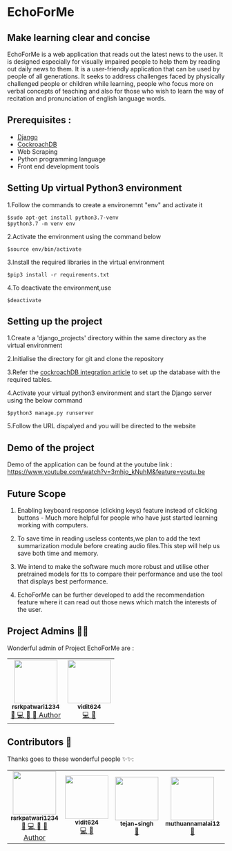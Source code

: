 # EchoForMe
## Make learning clear and concise
EchoForMe is a web application that reads out the latest news to the user. It is designed especially for visually impaired people to help them by reading out daily news to them. It is a user-friendly application that can be used by people of all generations. It seeks to address challenges faced by physically challenged people or children while learning, people who focus more on verbal concepts of teaching and also for those who wish to learn the way of recitation and pronunciation of english language words.

## Prerequisites :
- [Django](https://developer.mozilla.org/en-US/docs/Learn/Server-side/Django/Introduction)
- [CockroachDB](https://www.cockroachlabs.com/docs/stable/build-a-python-app-with-cockroachdb-django.html)
- Web Scraping
- Python programming language
- Front end development tools

## Setting Up virtual Python3 environment
1.Follow the commands to create a environemnt "env" and activate it
```
$sudo apt-get install python3.7-venv
$python3.7 -m venv env
```

2.Activate the environment using the command below
```
$source env/bin/activate
```
3.Install the required libraries in the virtual environment
```
$pip3 install -r requirements.txt
```
4.To deactivate the environment,use
```
$deactivate
```
## Setting up the project
1.Create a 'django_projects' directory within the same directory as the virtual environment

2.Initialise the directory for git and clone the repository

3.Refer the [cockroachDB integration article](https://www.cockroachlabs.com/docs/stable/build-a-python-app-with-cockroachdb-django.html) to set up the database with the required tables.

4.Activate your virtual python3 environment and start the Django server using the below command
```
$python3 manage.py runserver 
```
5.Follow the URL dispalyed and you will be directed to the website

## Demo of the project
Demo of the application can be found at the youtube link : https://www.youtube.com/watch?v=3mhjo_kNuhM&feature=youtu.be 

## Future Scope
1. Enabling keyboard response (clicking keys) feature instead of clicking buttons - Much more helpful for people who have just started learning working with computers.

2. To save time in reading useless contents,we plan to add the text summarization module before creating audio files.This step will help us save both time and memory.

3. We intend to make the software much more robust and utilise other pretrained models for tts to compare their performance and use the tool that displays best performance.

4. EchoForMe can be further developed to add the recommendation feature where it can read out those news which match the interests of the user.

## Project Admins 🌟✨

Wonderful admin of Project EchoForMe are : 
<table>
	<tr>
    <td align="center">
            <a href="https://github.com/rsrkpatwari1234">
              <img src="https://avatars3.githubusercontent.com/u/45709641?v=4" width="100px" alt=""/><br />
              <sub><b>rsrkpatwari1234</b></sub>
            </a><br/>
            <a href="https://github.com/Jayshah6699/datascience-mashup/commits?author=rsrkpatwari1234">    
                👑 💻 👀 💬 Author
            </a>
   </td>
   <td align="center">
            <a href="https://github.com/vidit624">
              <img src="https://avatars0.githubusercontent.com/u/46816287?v=4" width="100px" alt=""/><br />
              <sub><b>vidit624</b></sub>
            </a><br/>
            <a href="https://github.com/Jayshah6699/datascience-mashup/commits?author=vidit624">
                💻 🐛
            </a>
   </td>
  </tr>
</table>


## Contributors 🌟

Thanks goes to these wonderful people ✨✨:
<table>
	<tr>
    <td align="center">
            <a href="https://github.com/rsrkpatwari1234">
              <img src="https://avatars3.githubusercontent.com/u/45709641?v=4" width="100px" alt=""/><br />
              <sub><b>rsrkpatwari1234</b></sub>
            </a><br/>
            <a href="https://github.com/Jayshah6699/datascience-mashup/commits?author=rsrkpatwari1234">    
                👑 💻 👀 💬 Author
            </a>
   </td>
   <td align="center">
            <a href="https://github.com/vidit624">
              <img src="https://avatars0.githubusercontent.com/u/46816287?v=4" width="100px" alt=""/><br />
              <sub><b>vidit624</b></sub>
            </a><br/>
            <a href="https://github.com/Jayshah6699/datascience-mashup/commits?author=vidit624">
                💻 🐛
            </a>
   </td>
   <td align="center">
            <a href="https://github.com/tejan-singh">
              <img src="https://avatars3.githubusercontent.com/u/50990883?v=4" width="100px" alt=""/><br />
              <sub><b>tejan-singh</b></sub>
            </a><br/>
            <a href="https://github.com/Jayshah6699/datascience-mashup/commits?author=tejan-singh">
                📖
            </a>
    </td>
    <td align="center">
            <a href="https://github.com/muthuannamalai12">
              <img src="https://avatars.githubusercontent.com/u/64524822?v=4" width="100px" alt=""/><br />
              <sub><b>muthuannamalai12</b></sub>
            </a><br/>
            <a href="https://github.com/Jayshah6699/datascience-mashup/commits?author=muthuannamalai12">
                📖
            </a>
    </td>
    <td align="center">
            <a href="https://github.com/akrish4">
              <img src="https://avatars.githubusercontent.com/u/61831021?v=4" width="100px" alt=""/><br />
              <sub><b>akrish4</b></sub>
            </a><br/>
            <a href="https://github.com/Jayshah6699/datascience-mashup/commits?author=akrish4">
                📖
            </a>
    </td>
    <td align="center">
            <a href="https://github.com/imakash3011">
              <img src="https://avatars.githubusercontent.com/u/36455735?v=4" width="100px" alt=""/><br />
              <sub><b>imakash3011</b></sub>
            </a><br/>
            <a href="https://github.com/Jayshah6699/datascience-mashup/commits?author=imakash3011">
                📖
            </a>
    </td>
    <td align="center">
            <a href="https://github.com/samir-0711">
              <img src="https://avatars.githubusercontent.com/u/68433936?v=4" width="100px" alt=""/><br />
              <sub><b>samir-0711</b></sub>
            </a><br/>
            <a href="https://github.com/Jayshah6699/datascience-mashup/commits?author=samir-0711">
                📖
            </a>
    </td>
  </tr>
</table>

